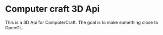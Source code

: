 # Computer craft 3D Api

This is a 3D Api for ComputerCraft. The goal is to make something close to OpenGL.
